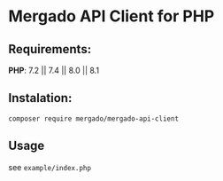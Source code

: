 # Mergado API Client for PHP

## Requirements:
**PHP**: 7.2 || 7.4 || 8.0 || 8.1

## Instalation:
`composer require mergado/mergado-api-client`

## Usage
see `example/index.php`

